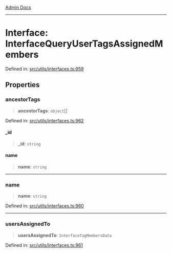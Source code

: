 [Admin Docs](/)

***

# Interface: InterfaceQueryUserTagsAssignedMembers

Defined in: [src/utils/interfaces.ts:959](https://github.com/PalisadoesFoundation/talawa-admin/blob/main/src/utils/interfaces.ts#L959)

## Properties

### ancestorTags

> **ancestorTags**: `object`[]

Defined in: [src/utils/interfaces.ts:962](https://github.com/PalisadoesFoundation/talawa-admin/blob/main/src/utils/interfaces.ts#L962)

#### \_id

> **\_id**: `string`

#### name

> **name**: `string`

***

### name

> **name**: `string`

Defined in: [src/utils/interfaces.ts:960](https://github.com/PalisadoesFoundation/talawa-admin/blob/main/src/utils/interfaces.ts#L960)

***

### usersAssignedTo

> **usersAssignedTo**: `InterfaceTagMembersData`

Defined in: [src/utils/interfaces.ts:961](https://github.com/PalisadoesFoundation/talawa-admin/blob/main/src/utils/interfaces.ts#L961)
